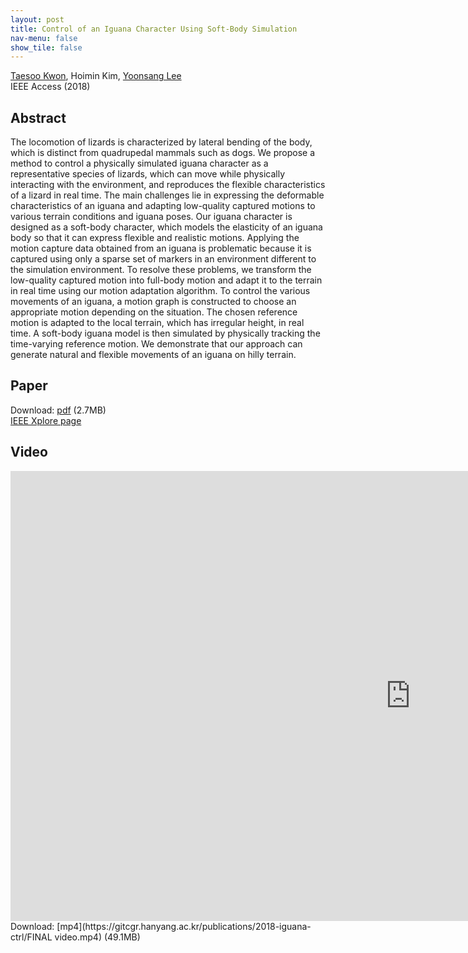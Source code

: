 ```yaml
---
layout: post
title: Control of an Iguana Character Using Soft-Body Simulation
nav-menu: false
show_tile: false
---
```


[Taesoo Kwon](http://calab.hanyang.ac.kr/cgi-bin/home.cgi?node=Taesoo), Hoimin Kim, [Yoonsang Lee](../people/yoonsang-lee.html)  
IEEE Access (2018)

## Abstract
The locomotion of lizards is characterized by lateral bending of the body, which is distinct from quadrupedal mammals such as dogs. We propose a method to control a physically simulated iguana character as a representative species of lizards, which can move while physically interacting with the environment, and reproduces the flexible characteristics of a lizard in real time. The main challenges lie in expressing the deformable characteristics of an iguana and adapting low-quality captured motions to various terrain conditions and iguana poses. Our iguana character is designed as a soft-body character, which models the elasticity of an iguana body so that it can express flexible and realistic motions. Applying the motion capture data obtained from an iguana is problematic because it is captured using only a sparse set of markers in an environment different to the simulation environment. To resolve these problems, we transform the low-quality captured motion into full-body motion and adapt it to the terrain in real time using our motion adaptation algorithm. To control the various movements of an iguana, a motion graph is constructed to choose an appropriate motion depending on the situation. The chosen reference motion is adapted to the local terrain, which has irregular height, in real time. A soft-body iguana model is then simulated by physically tracking the time-varying reference motion. We demonstrate that our approach can generate natural and flexible movements of an iguana on hilly terrain. 

## Paper
Download: [pdf](https://ieeexplore.ieee.org/stamp/stamp.jsp?tp=&arnumber=8555550) (2.7MB)  
[IEEE Xplore page](https://ieeexplore.ieee.org/document/8555550)

## Video 
<iframe width="1280" height="720" src="https://www.youtube.com/embed/c37VEexDZaY" frameborder="0" allow="accelerometer; autoplay; encrypted-media; gyroscope; picture-in-picture" allowfullscreen></iframe>  
Download: [mp4](https://gitcgr.hanyang.ac.kr/publications/2018-iguana-ctrl/FINAL video.mp4) (49.1MB)
